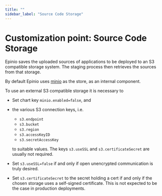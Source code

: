 ```yaml
---
title: ""
sidebar_label: "Source Code Storage"
---
```


# Customization point: Source Code Storage

Epinio saves the uploaded sources of applications to be deployed to an S3 compatible
storage system. The staging process then retrieves the sources from that storage.

By default Epinio uses [minio](https://min.io/) as the store, as an internal component.

To use an external S3 compatible storage it is necessary to

  - Set chart key `minio.enabled=false`, and
  - the various S3 connection keys, i.e.

      - `s3.endpoint`
      - `s3.bucket`
      - `s3.region`
      - `s3.accessKeyID`
      - `s3.secretAccessKey`

    to suitable values. The keys `s3.useSSL` and `s3.certificateSecret` are usually not
    required.

  - Set `s3.useSSL=false` if and only if open unencrypted communication is truly desired.

  - Set `s3.certificateSecret` to the secret holding a cert if and only if the chosen
    storage uses a self-signed certificate. This is not expected to be the case in
    production deployments.

